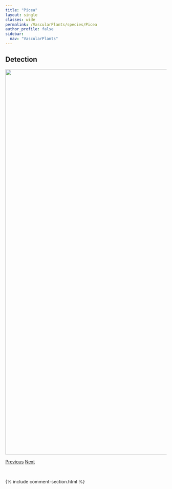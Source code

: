 ```yaml
---
title: "Picea"
layout: single
classes: wide
permalink: /VascularPlants/species/Picea
author_profile: false
sidebar:
  nav: "VascularPlants"
---
```


<h2>Detection</h2>

<a href="https://drive.google.com/uc?export=view&id=15H4at8nm8xyYI4Em2Ydq-f5-eHaxCuax">
<img src="https://drive.google.com/uc?export=view&id=15H4at8nm8xyYI4Em2Ydq-f5-eHaxCuax" height = "1200" width = "800">
</a>


<a href="/DevelopmentWebsite/VascularPlants/species/PhysariaSpatulata" class="pagination--pager" title="Physaria spatulata">Previous</a> <a href="/DevelopmentWebsite/VascularPlants/species/PiceaEngelmannii" class="pagination--pager" title="Engelmann Spruce">Next</a>

<p>&nbsp;</p>

{% include comment-section.html %}
